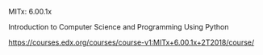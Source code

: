 MITx: 6.00.1x

Introduction to Computer Science and Programming Using Python

https://courses.edx.org/courses/course-v1:MITx+6.00.1x+2T2018/course/
